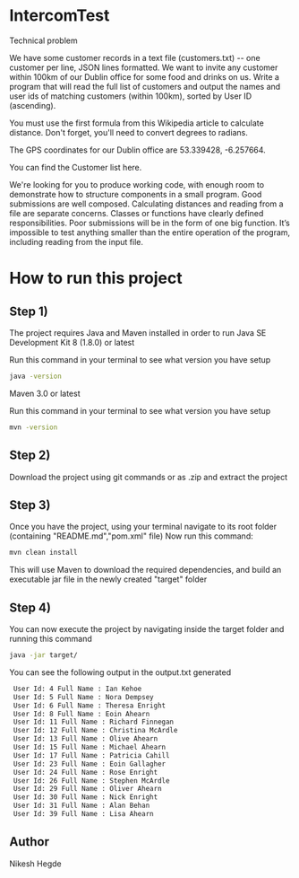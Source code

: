 # IntercomTest

Technical problem

We have some customer records in a text file (customers.txt) -- one customer per line, JSON lines formatted. We want to invite any customer within 100km of our Dublin office for some food and drinks on us. Write a program that will read the full list of customers and output the names and user ids of matching customers (within 100km), sorted by User ID (ascending).

You must use the first formula from this Wikipedia article to calculate distance. Don't forget, you'll need to convert degrees to radians.

The GPS coordinates for our Dublin office are 53.339428, -6.257664.

You can find the Customer list here.

We're looking for you to produce working code, with enough room to demonstrate how to structure components in a small program. Good submissions are well composed. Calculating distances and reading from a file are separate concerns. Classes or functions have clearly defined responsibilities.  Poor submissions will be in the form of one big function. It’s impossible to test anything smaller than the entire operation of the program, including reading from the input file.


# How to run this project
## Step 1)
The project requires Java and Maven installed in order to run
Java SE Development Kit 8 (1.8.0) or latest

Run this command in your terminal to see what version you have setup
```bash
java -version
```

Maven 3.0 or latest

Run this command in your terminal to see what version you have setup
```bash
mvn -version
```

## Step 2)
Download the project using git commands or as .zip and extract the project

## Step 3)

Once you have the project, using your terminal navigate to its root folder (containing "README.md","pom.xml" file)
Now run this command: 
```bash
mvn clean install
```
This will use Maven to download the required dependencies, and build an executable jar file in the newly created "target" folder

## Step 4)

You can now execute the project by navigating inside the target folder and running this command

```bash
java -jar target/
```
You can see the following output in the output.txt generated
```bash
 User Id: 4 Full Name : Ian Kehoe
 User Id: 5 Full Name : Nora Dempsey
 User Id: 6 Full Name : Theresa Enright
 User Id: 8 Full Name : Eoin Ahearn
 User Id: 11 Full Name : Richard Finnegan
 User Id: 12 Full Name : Christina McArdle
 User Id: 13 Full Name : Olive Ahearn
 User Id: 15 Full Name : Michael Ahearn
 User Id: 17 Full Name : Patricia Cahill
 User Id: 23 Full Name : Eoin Gallagher
 User Id: 24 Full Name : Rose Enright
 User Id: 26 Full Name : Stephen McArdle
 User Id: 29 Full Name : Oliver Ahearn
 User Id: 30 Full Name : Nick Enright
 User Id: 31 Full Name : Alan Behan
 User Id: 39 Full Name : Lisa Ahearn
```

## Author
Nikesh Hegde

